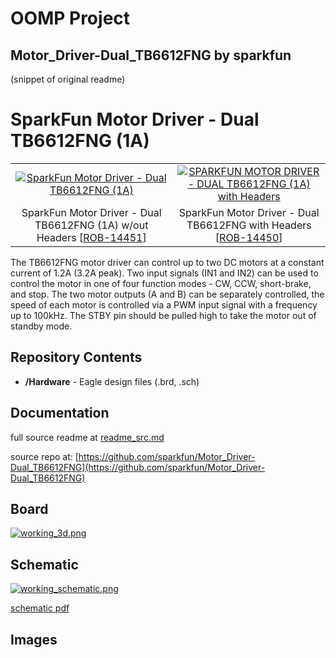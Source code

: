 # OOMP Project  
## Motor_Driver-Dual_TB6612FNG  by sparkfun  
  
(snippet of original readme)  
  
SparkFun Motor Driver - Dual TB6612FNG (1A)  
========================================  
  
<table class="table table-hover table-striped table-bordered">  
  <tr align="center">  
   <td><a href="https://cdn.sparkfun.com/assets/parts/1/2/4/8/4/14451-01.jpg"><img src="https://cdn.sparkfun.com/assets/parts/1/2/4/8/4/14451-01.jpg" alt="SparkFun Motor Driver - Dual TB6612FNG (1A)"></a></td>  
   <td><a href="https://cdn.sparkfun.com/assets/parts/1/2/4/8/2/14450a-01.jpg"><img src="https://cdn.sparkfun.com/assets/parts/1/2/4/8/2/14450a-01.jpg" alt="SPARKFUN MOTOR DRIVER - DUAL TB6612FNG (1A) with Headers"></a></td>  
  </tr>  
  <tr align="center">  
    <td>SparkFun Motor Driver - Dual TB6612FNG (1A) w/out Headers [<a href="https://www.sparkfun.com/products/14451">ROB-14451</a>]</td>  
    <td>SparkFun Motor Driver - Dual TB6612FNG with Headers [<a href="https://www.sparkfun.com/products/14450">ROB-14450</a>]</td>  
  </tr>  
</table>  
  
The TB6612FNG motor driver can control up to two DC motors at a constant current of 1.2A (3.2A peak). Two input signals (IN1 and IN2) can be used to control the motor in one of four function modes - CW, CCW, short-brake, and stop. The two motor outputs (A and B) can be separately controlled, the speed of each motor is controlled via a PWM input signal with a frequency up to 100kHz. The STBY pin should be pulled high to take the motor out of standby mode.  
  
Repository Contents  
-------------------  
  
* **/Hardware** - Eagle design files (.brd, .sch)  
  
Documentation  
------------  
  full source readme at [readme_src.md](readme_src.md)  
  
source repo at: [https://github.com/sparkfun/Motor_Driver-Dual_TB6612FNG](https://github.com/sparkfun/Motor_Driver-Dual_TB6612FNG)  
## Board  
  
[![working_3d.png](working_3d_600.png)](working_3d.png)  
## Schematic  
  
[![working_schematic.png](working_schematic_600.png)](working_schematic.png)  
  
[schematic pdf](working_schematic.pdf)  
## Images  
